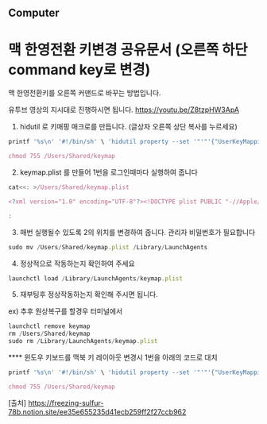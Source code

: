 ## Computer

# 맥 한영전환 키변경 공유문서 (오른쪽 하단 command key로 변경)

맥 한영전환키를 오른쪽 커맨드로 바꾸는 방법입니다.

유투브 영상의 지시대로 진행하시면 됩니다.  https://youtu.be/Z8tzpHW3ApA

1) hidutil 로 키매핑 매크로를 만듭니다. (글상자 오른쪽 상단 복사를 누르세요)

```jsx
printf '%s\n' '#!/bin/sh' \ 'hidutil property --set '"'"'{"UserKeyMapping":[{"HIDKeyboardModifierMappingSrc":0x7000000E7,"HIDKeyboardModifierMappingDst":0x70000006D}]}'"'" \ >/Users/Shared/keymap

chmod 755 /Users/Shared/keymap
```

2) keymap.plist 를 만들어 1번을 로그인때마다 실행하여 줍니다

```jsx
cat<<: >/Users/Shared/keymap.plist

<?xml version="1.0" encoding="UTF-8"?><!DOCTYPE plist PUBLIC "-//Apple//DTD PLIST 1.0//EN" "http://www.apple.com/DTDs/PropertyList-1.0.dtd"><plist version="1.0"><dict><key>Label</key><string>keymap</string><key>ProgramArguments</key><array><string>/Users/Shared/keymap</string></array><key>RunAtLoad</key><true/></dict></plist>

:
```

3) 매번 실행될수 있도록 2의 위치를 변경하여 줍니다. 관리자 비밀번호가 필요합니다

```jsx
sudo mv /Users/Shared/keymap.plist /Library/LaunchAgents
```

4) 정상적으로 작동하는지 확인하여 주세요

```jsx
launchctl load /Library/LaunchAgents/keymap.plist
```

5) 재부팅후 정상작동하는지 확인해 주시면 됩니다.

ex) 추후 원상복구를 할경우 터미널에서

```jsx
launchctl remove keymap
rm /Users/Shared/keymap
sudo rm /Library/LaunchAgents/keymap.plist
```

**** 윈도우 키보드를 맥북 키 레이아웃 변경시 1번을 아래의 코드로 대치

```jsx
printf '%s\n' '#!/bin/sh' \ 'hidutil property --set '"'"'{"UserKeyMapping": [ {"HIDKeyboardModifierMappingSrc": 0x7000000E6,"HIDKeyboardModifierMappingDst": 0x70000006D}, {"HIDKeyboardModifierMappingSrc": 0x7000000E2,"HIDKeyboardModifierMappingDst": 0x7000000E3}, {"HIDKeyboardModifierMappingSrc": 0x7000000E3,"HIDKeyboardModifierMappingDst": 0x7000000E2}]}'"'" \ > /Users/Shared/keymap

chmod 755 /Users/Shared/keymap
```

[출처] https://freezing-sulfur-78b.notion.site/ee35e655235d41ecb259ff2f27ccb962
